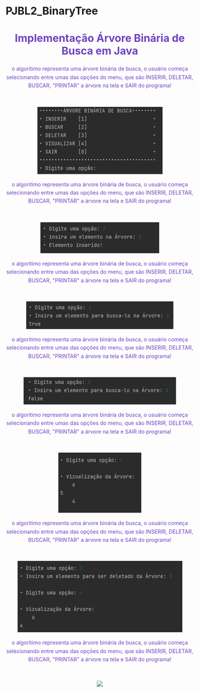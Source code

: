 # PJBL2_BinaryTree

<h1 align="center" style="color: #6f42c1; margin-bottom: 20px;">    Implementação Árvore Binária de Busca em Java</h1>

<p align="center" style="color: #6f42c1; line-height: 1.6;">
o algoritimo representa uma árvore binária de busca, o usuário começa selecionando entre umas das opções do menu, que são INSERIR, DELETAR, BUSCAR, "PRINTAR" a árvore na tela e SAIR do programa!
</p>

<br>
<p align="center">
<img src="/Assets/1.png">
</p>
<p align="center" style="color: #6f42c1; line-height: 1.6;">
o algoritimo representa uma árvore binária de busca, o usuário começa selecionando entre umas das opções do menu, que são INSERIR, DELETAR, BUSCAR, "PRINTAR" a árvore na tela e SAIR do programa!
</p>

<br>
<p align="center">
<img src="/Assets/2.png">
</p>
<p align="center" style="color: #6f42c1; line-height: 1.6;">
o algoritimo representa uma árvore binária de busca, o usuário começa selecionando entre umas das opções do menu, que são INSERIR, DELETAR, BUSCAR, "PRINTAR" a árvore na tela e SAIR do programa!
</p>

<br>
<p align="center">
<img src="/Assets/3.png">
</p>
<p align="center" style="color: #6f42c1; line-height: 1.6;">
o algoritimo representa uma árvore binária de busca, o usuário começa selecionando entre umas das opções do menu, que são INSERIR, DELETAR, BUSCAR, "PRINTAR" a árvore na tela e SAIR do programa!
</p>

<br>
<p align="center">
<img src="/Assets/4.png">
</p>
<p align="center" style="color: #6f42c1; line-height: 1.6;">
o algoritimo representa uma árvore binária de busca, o usuário começa selecionando entre umas das opções do menu, que são INSERIR, DELETAR, BUSCAR, "PRINTAR" a árvore na tela e SAIR do programa!
</p>

<br>
<p align="center">
<img src="/Assets/5.png">
</p>
<p align="center" style="color: #6f42c1; line-height: 1.6;">
o algoritimo representa uma árvore binária de busca, o usuário começa selecionando entre umas das opções do menu, que são INSERIR, DELETAR, BUSCAR, "PRINTAR" a árvore na tela e SAIR do programa!
</p>

<br>
<p align="center">
<img src="/Assets/6.png">
</p>
<p align="center" style="color: #6f42c1; line-height: 1.6;">
o algoritimo representa uma árvore binária de busca, o usuário começa selecionando entre umas das opções do menu, que são INSERIR, DELETAR, BUSCAR, "PRINTAR" a árvore na tela e SAIR do programa!
</p>

<br>
<p align="center">
<img src="/Assets/7S.png">
</p>
